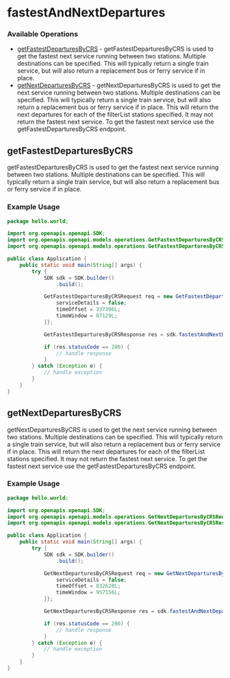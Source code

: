 # fastestAndNextDepartures

### Available Operations

* [getFastestDeparturesByCRS](#getfastestdeparturesbycrs) - getFastestDeparturesByCRS is used to get the fastest next service running between two stations. Multiple destinations can be specified. This will typically return a single train service, but will also return a replacement bus or ferry service if in place.
* [getNextDeparturesByCRS](#getnextdeparturesbycrs) - getNextDeparturesByCRS is used to get the next service running between two stations. Multiple destinations can be specified. This will typically return a single train service, but will also return a replacement bus or ferry service if in place. This will return the next departures for each of the filterList stations specified. It may not return the fastest next service. To get the fastest next service use the getFastestDeparturesByCRS endpoint.

## getFastestDeparturesByCRS

getFastestDeparturesByCRS is used to get the fastest next service running between two stations. Multiple destinations can be specified. This will typically return a single train service, but will also return a replacement bus or ferry service if in place.

### Example Usage

```java
package hello.world;

import org.openapis.openapi.SDK;
import org.openapis.openapi.models.operations.GetFastestDeparturesByCRSRequest;
import org.openapis.openapi.models.operations.GetFastestDeparturesByCRSResponse;

public class Application {
    public static void main(String[] args) {
        try {
            SDK sdk = SDK.builder()
                .build();

            GetFastestDeparturesByCRSRequest req = new GetFastestDeparturesByCRSRequest("recusandae", "temporibus", "ab") {{
                serviceDetails = false;
                timeOffset = 337396L;
                timeWindow = 87129L;
            }};            

            GetFastestDeparturesByCRSResponse res = sdk.fastestAndNextDepartures.getFastestDeparturesByCRS(req);

            if (res.statusCode == 200) {
                // handle response
            }
        } catch (Exception e) {
            // handle exception
        }
    }
}
```

## getNextDeparturesByCRS

getNextDeparturesByCRS is used to get the next service running between two stations. Multiple destinations can be specified. This will typically return a single train service, but will also return a replacement bus or ferry service if in place. This will return the next departures for each of the filterList stations specified. It may not return the fastest next service. To get the fastest next service use the getFastestDeparturesByCRS endpoint.

### Example Usage

```java
package hello.world;

import org.openapis.openapi.SDK;
import org.openapis.openapi.models.operations.GetNextDeparturesByCRSRequest;
import org.openapis.openapi.models.operations.GetNextDeparturesByCRSResponse;

public class Application {
    public static void main(String[] args) {
        try {
            SDK sdk = SDK.builder()
                .build();

            GetNextDeparturesByCRSRequest req = new GetNextDeparturesByCRSRequest("deserunt", "perferendis", "ipsam") {{
                serviceDetails = false;
                timeOffset = 832620L;
                timeWindow = 957156L;
            }};            

            GetNextDeparturesByCRSResponse res = sdk.fastestAndNextDepartures.getNextDeparturesByCRS(req);

            if (res.statusCode == 200) {
                // handle response
            }
        } catch (Exception e) {
            // handle exception
        }
    }
}
```
